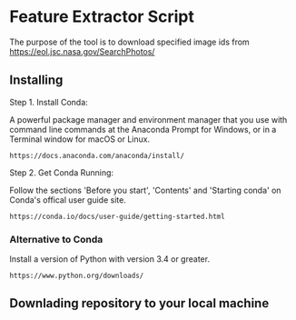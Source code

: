 # Feature Extractor Script

The purpose of the tool is to download specified image ids from https://eol.jsc.nasa.gov/SearchPhotos/ 


## Installing
Step 1. Install Conda:

A powerful package manager and environment manager that you use with command line commands at the Anaconda Prompt for Windows, or in a Terminal window for macOS or Linux.
```
https://docs.anaconda.com/anaconda/install/
```


Step 2. Get Conda Running: 

Follow the sections 'Before you start', 'Contents' and 'Starting conda' on Conda's offical user guide site. 
```
https://conda.io/docs/user-guide/getting-started.html
```

### Alternative to Conda
Install a version of Python with version 3.4 or greater.

```
https://www.python.org/downloads/
```


## Downlading repository to your local machine
